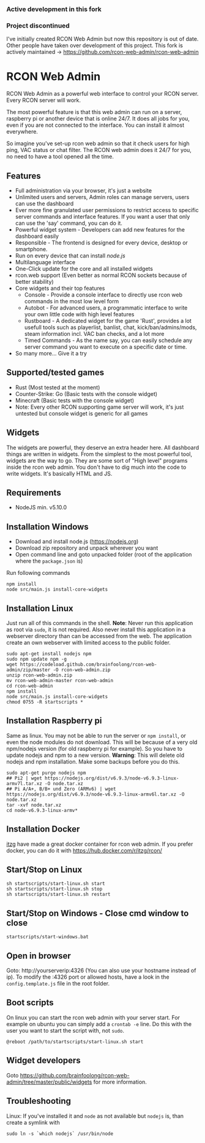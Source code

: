 ### Active development in this fork

### Project discontinued
I've initially created RCON Web Admin but now this repository is out of date. Other people have taken over development of this project. 
This fork is actively maintained -> https://github.com/rcon-web-admin/rcon-web-admin

# RCON Web Admin

RCON Web Admin as a powerful web interface to control your RCON server. Every RCON server will work.

The most powerful feature is that this web admin can run on a server, raspberry pi or another device that is online 24/7. It does all jobs for you, even if you are not connected to the interface. You can install it almost everywhere.

So imagine you've set-up rcon web admin so that it check users for high ping, VAC status or chat filter. The RCON web admin does it 24/7 for you, no need to have a tool opened all the time.

## Features

* Full administration via your browser, it's just a website
* Unlimited users and servers, Admin roles can manage servers, users can use the dashboard
* Ever more fine granulated user permissions to restrict access to specific server commands and interface features. If you want a user that only can use the 'say' command, you can do it.
* Powerful widget system - Developers can add new features for the dashboard easily
* Responsible - The frontend is designed for every device, desktop or smartphone.
* Run on every device that can install *node.js*
* Multilanguage interface
* One-Click update for the core and all installed widgets
* rcon.web support (Even better as normal RCON sockets because of better stability)
* Core widgets and their top features
  * Console - Provide a console interface to directly use rcon web commands in the most low level form
  * Autobot - For advanced users, a programmatic interface to write your own little code with high level features
  * Rustboard - A dedicated widget for the game 'Rust', provides a lot usefull tools such as playerlist, banlist, chat, kick/ban/admins/mods, steam information incl. VAC ban checks, and a lot more
  * Timed Commands - As the name say, you can easily schedule any server command you want to execute on a specific date or time.
* So many more... Give it a try

## Supported/tested games

* Rust (Most tested at the moment)
* Counter-Strike: Go (Basic tests with the console widget)
* Minecraft (Basic tests with the console widget)
* Note: Every other RCON supporting game server will work, it's just untested but console widget is generic for all games

## Widgets 
The widgets are powerful, they deserve an extra header here. All dashboard things are written in widgets. From the simplest to the most powerful tool, widgets are the way to go. They are some sort of "High level" programs inside the rcon web admin. You don't have to dig much into the code to write widgets. It's basically HTML and JS.

## Requirements
- NodeJS min. v5.10.0

## Installation Windows
* Download and install node.js (https://nodejs.org)
* Download zip repository and unpack wherever you want
* Open command line and goto unpacked folder (root of the application where the `package.json` is)

Run following commands

    npm install
    node src/main.js install-core-widgets
    
## Installation Linux
Just run all of this commands in the shell. **Note**: Never run this application as root via `sudo`, it is not required. Also never install this application in a webserver directory than can be accessed from the web. The application create an own webserver with limited access to the public folder.

    sudo apt-get install nodejs npm
    sudo npm update npm -g
    wget https://codeload.github.com/brainfoolong/rcon-web-admin/zip/master -O rcon-web-admin.zip
    unzip rcon-web-admin.zip
    mv rcon-web-admin-master rcon-web-admin
    cd rcon-web-admin
    npm install
    node src/main.js install-core-widgets
    chmod 0755 -R startscripts *
    
## Installation Raspberry pi
Same as linux. You may not be able to run the server or `npm install`, or even the node modules do not download. This will be because of a very old npm/nodejs version (for old raspberry pi for example). So you have to update nodejs and npm to a new version. **Warning**: This will delete old nodejs and npm installation. Make some backups before you do this.

    sudo apt-get purge nodejs npm
    ## Pi2 | wget https://nodejs.org/dist/v6.9.3/node-v6.9.3-linux-armv7l.tar.xz -O node.tar.xz
    ## Pi A/A+, B/B+ und Zero (ARMv6) | wget https://nodejs.org/dist/v6.9.3/node-v6.9.3-linux-armv6l.tar.xz -O node.tar.xz
    tar -xvf node.tar.xz
    cd node-v6.9.3-linux-armv*

## Installation Docker
[itzg](https://hub.docker.com/r/itzg/) have made a great docker container for rcon web admin. If you prefer docker, you can do it with https://hub.docker.com/r/itzg/rcon/
    
## Start/Stop on Linux

    sh startscripts/start-linux.sh start
    sh startscripts/start-linux.sh stop
    sh startscripts/start-linux.sh restart
    
## Start/Stop on Windows - Close cmd window to close

    startscripts/start-windows.bat
    
## Open in browser
Goto: http://yourserverip:4326 (You can also use your hostname instead of ip).
To modify the :4326 port or allowed hosts, have a look in the `config.template.js` file in the root folder.

## Boot scripts

On linux you can start the rcon web admin with your server start. For example on ubuntu you can simply add a `crontab -e` line. Do this with the user you want to start the script with, not `sudo`.
    
    @reboot /path/to/startscripts/start-linux.sh start

## Widget developers

Goto https://github.com/brainfoolong/rcon-web-admin/tree/master/public/widgets for more information.

## Troubleshooting

Linux: If you've installed it and `node` as not available but `nodejs` is, than create a symlink with 

    sudo ln -s `which nodejs` /usr/bin/node    
